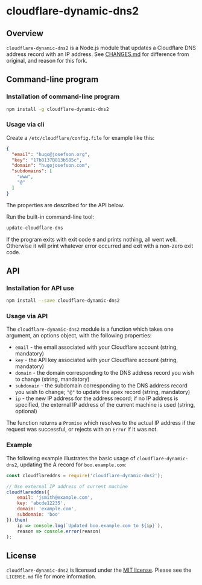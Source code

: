 # cloudflare-dynamic-dns2 #

## Overview ##

`cloudflare-dynamic-dns2` is a Node.js module that updates a Cloudflare DNS address record with an
IP address. See [CHANGES.md](CHANGES.md) for difference from original, and reason for this fork.

## Command-line program ##

### Installation of command-line program ###

```bash
npm install -g cloudflare-dynamic-dns2
```

### Usage via cli ###

Create a `/etc/cloudflare/config.file` for example like this:

```json
{
  "email": "hugo@josefson.org",
  "key": "17b8137B813b585c",
  "domain": "hugojosefson.com",
  "subdomains": [
    "www",
    "@"
  ]
}
```

The properties are described for the API below.

Run the built-in command-line tool:

```bash
update-cloudflare-dns
```

If the program exits with exit code `0` and prints nothing, all went well. Otherwise it will print
whatever error occurred and exit with a non-zero exit code.

## API ##

### Installation for API use ##

```bash
npm install --save cloudflare-dynamic-dns2
```

### Usage via API

The `cloudflare-dynamic-dns2` module is a function which takes one argument, an options object, with
the following properties:

* `email` - the email associated with your Cloudflare account (string, mandatory)
* `key` - the API key associated with your Cloudflare account (string, mandatory)
* `domain` - the domain corresponding to the DNS address record you wish to change (string, mandatory)
* `subdomain` - the subdomain corresponding to the DNS address record you wish to change; `"@"` to
update the apex record (string, mandatory)
* `ip` - the new IP address for the address record; if no IP address is specified, the external IP
address of the current machine is used (string, optional)

The function returns a `Promise` which resolves to the actual IP address if the request was
successful, or rejects with an `Error` if it was not.

### Example ##

The following example illustrates the basic usage of `cloudflare-dynamic-dns2`, updating the A
record for `boo.example.com`:

```js
const cloudflareddns = require('cloudflare-dynamic-dns2');

// Use external IP address of current machine
cloudflareddns({
    email: 'jsmith@example.com',
    key: 'abcde12235',
    domain: 'example.com',
    subdomain: 'boo'
}).then(
    ip => console.log(`Updated boo.example.com to ${ip}`),
    reason => console.error(reason)
);
```

## License ##

`cloudflare-dynamic-dns2` is licensed under the [MIT license](http://opensource.org/licenses/MIT). Please see the
`LICENSE.md` file for more information.
